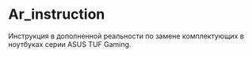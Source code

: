 # Ar_instruction
Инструкция в дополненной реальности по замене комплектующих в ноутбуках серии ASUS TUF Gaming. 
